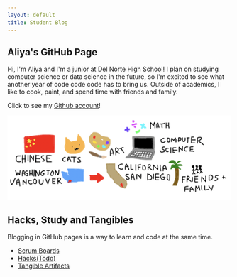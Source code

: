 ```yaml
---
layout: default
title: Student Blog
---
```


## Aliya's GitHub Page
Hi, I'm Aliya and I'm a junior at Del Norte High School! I plan on studying computer science or data science in the future, so I'm excited to see what another year of code code code has to bring us. Outside of academics, I like to cook, paint, and spend time with friends and family. 

Click to see my [Github account](https://github.com/aliyatang)!

![This is an image](https://github.com/aliyatang/studentAliya/blob/main/images/aliyadrawing.png?raw=true)

## Hacks, Study and Tangibles
Blogging in GitHub pages is a way to learn and code at the same time. 

- [Scrum Boards](https://clickup.com/blog/scrum-board/) 
- [Hacks(Todo)](https://levelup.gitconnected.com/six-ultimate-daily-hacks-for-every-programmer-60f5f10feae) 
- [Tangible Artifacts](https://en.wikipedia.org/wiki/Artifact_(software_development))
